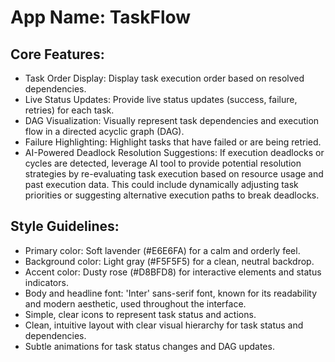 # **App Name**: TaskFlow

## Core Features:

- Task Order Display: Display task execution order based on resolved dependencies.
- Live Status Updates: Provide live status updates (success, failure, retries) for each task.
- DAG Visualization: Visually represent task dependencies and execution flow in a directed acyclic graph (DAG).
- Failure Highlighting: Highlight tasks that have failed or are being retried.
- AI-Powered Deadlock Resolution Suggestions: If execution deadlocks or cycles are detected, leverage AI tool to provide potential resolution strategies by re-evaluating task execution based on resource usage and past execution data. This could include dynamically adjusting task priorities or suggesting alternative execution paths to break deadlocks.

## Style Guidelines:

- Primary color: Soft lavender (#E6E6FA) for a calm and orderly feel.
- Background color: Light gray (#F5F5F5) for a clean, neutral backdrop.
- Accent color: Dusty rose (#D8BFD8) for interactive elements and status indicators.
- Body and headline font: 'Inter' sans-serif font, known for its readability and modern aesthetic, used throughout the interface.
- Simple, clear icons to represent task status and actions.
- Clean, intuitive layout with clear visual hierarchy for task status and dependencies.
- Subtle animations for task status changes and DAG updates.